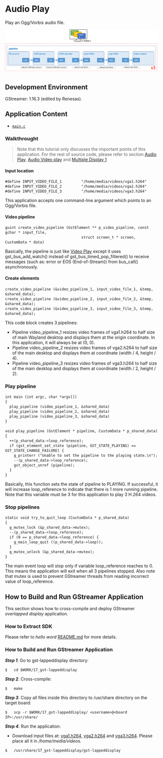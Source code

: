# Audio Play

Play an Ogg/Vorbis audio file.

![Figure audio play pipeline](figure.png)

## Development Environment

GStreamer: 1.16.3 (edited by Renesas).

## Application Content

+ [`main.c`](main.c)

### Walkthrought
>Note that this tutorial only discusses the important points of this application. For the rest of source code, please refer to section [Audio Play](/01_gst-audioplay/README.md), [Audio Video play](/13_gst-audiovideoplay/README.md) and [Multiple Display 1](/15_gst-multipledisplays1/README.md)
#### Input location
```
#define INPUT_VIDEO_FILE_1         "/home/media/videos/vga1.h264"
#define INPUT_VIDEO_FILE_2         "/home/media/videos/vga2.h264"
#define INPUT_VIDEO_FILE_3         "/home/media/videos/vga3.h264"
```
This application accepts one command-line argument which points to an Ogg/Vorbis file.

#### Video pipeline
```
guint create_video_pipeline (GstElement ** p_video_pipeline, const gchar * input_file,
                                   struct screen_t * screen, CustomData * data)
```
Basically, the pipeline is just like [Video Play](/02_gst-videoplay/README.md) except it uses gst_bus_add_watch() instead of gst_bus_timed_pop_filtered() to receive messages (such as: error or EOS (End-of-Stream)) from bus_call() asynchronously.

#### Create elements
```
create_video_pipeline (&video_pipeline_1, input_video_file_1, &temp, &shared_data);
create_video_pipeline (&video_pipeline_2, input_video_file_2, &temp, &shared_data);
create_video_pipeline (&video_pipeline_3, input_video_file_3, &temp, &shared_data);
```
This code block creates 3 pipelines:
-	 Pipeline video_pipeline_1 resizes video frames of vga1.h264 to half size of main Wayland desktop and displays them at the origin coordinate. In this application, it will always be at (0, 0).
-	 Pipeline video_pipeline_2 resizes video frames of vga2.h264 to half size of the main desktop and displays them at coordinate (width / 4, height / 4).
-	 Pipeline video_pipeline_3 resizes video frames of vga3.h264 to half size of the main desktop and displays them at coordinate (width / 2, height / 2).

### Play pipeline
```
int main (int argc, char *argv[])
{
  play_pipeline (video_pipeline_1, &shared_data)
  play_pipeline (video_pipeline_2, &shared_data)
  play_pipeline (video_pipeline_3, &shared_data)
}

void play_pipeline (GstElement * pipeline, CustomData * p_shared_data)
{
  ++(p_shared_data->loop_reference);
  if (gst_element_set_state (pipeline, GST_STATE_PLAYING) == GST_STATE_CHANGE_FAILURE) {
    g_printerr ("Unable to set the pipeline to the playing state.\n");
    --(p_shared_data->loop_reference);
    gst_object_unref (pipeline);
  }
}
```
Basically, this function sets the state of pipeline to PLAYING. If successful, it will increase loop_reference to indicate that there is 1 more running pipeline. Note that this variable must be 3 for this application to play 3 H.264 videos.

### Stop pipelines
```
static void try_to_quit_loop (CustomData * p_shared_data)
{
  g_mutex_lock (&p_shared_data->mutex);
  --(p_shared_data->loop_reference);
  if (0 == p_shared_data->loop_reference) {
    g_main_loop_quit ((p_shared_data->loop));
  }
  g_mutex_unlock (&p_shared_data->mutex);
}
```
The main event loop will stop only if variable loop_reference reaches to 0. This means the application will exit when all 3 pipelines stopped. Also note that mutex is used to prevent GStreamer threads from reading incorrect value of loop_reference.

## How to Build and Run GStreamer Application

This section shows how to cross-compile and deploy GStreamer _overlapped display_ application.

### How to Extract SDK
Please refer to _hello word_ [README.md](../#00_gst-helloworld/README.md) for more details.

### How to Build and Run GStreamer Application

***Step 1***.	Go to gst-lappeddisplay directory:
```
$   cd $WORK/17_gst-lappeddisplay
```

***Step 2***.	Cross-compile:
```
$   make
```
***Step 3***.	Copy all files inside this directory to /usr/share directory on the target board:
```
$   scp -r $WORK/17_gst-lappeddisplay/ <username>@<board IP>:/usr/share/
```
***Step 4***.	Run the application:
-	 Download input files at:
[vga1.h264](https://www.renesas.com/jp/ja/img/products/media/auto-j/microcontrollers-microprocessors/rz/rzg/doorphone-videos/vga1.h264), [vga2.h264](https://www.renesas.com/jp/ja/img/products/media/auto-j/microcontrollers-microprocessors/rz/rzg/doorphone-videos/vga2.h264) and [vga3.h264](https://www.renesas.com/jp/ja/img/products/media/auto-j/microcontrollers-microprocessors/rz/rzg/doorphone-videos/vga3.h264). Please place all it in _/home/media/videos_.
```
$   /usr/share/17_gst-lappeddisplay/gst-lappeddisplay
```